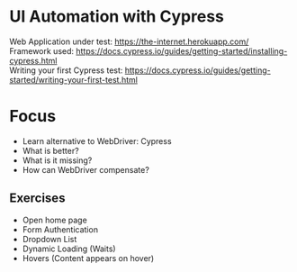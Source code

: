# UI Automation with Cypress
Web Application under test: https://the-internet.herokuapp.com/  
Framework used: https://docs.cypress.io/guides/getting-started/installing-cypress.html  
Writing your first Cypress test: https://docs.cypress.io/guides/getting-started/writing-your-first-test.html

# Focus
- Learn alternative to WebDriver: Cypress
- What is better?
- What is it missing?
- How can WebDriver compensate?

## Exercises
- Open home page
- Form Authentication
- Dropdown List
- Dynamic Loading (Waits)
- Hovers (Content appears on hover)